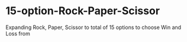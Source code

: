 # 15-option-Rock-Paper-Scissor
Expanding Rock, Paper, Scissor to total of 15 options to choose Win and Loss from
